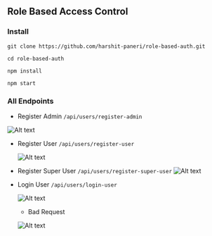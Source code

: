 ## Role Based Access Control 

### Install

``` git clone https://github.com/harshit-paneri/role-based-auth.git ```

``` cd role-based-auth ```

``` npm install ```

``` npm start ```

 ### All Endpoints

 - Register Admin
  ``/api/users/register-admin``

  ![Alt text](image/register-admin.png)

- Register User
  ``/api/users/register-user``

  ![Alt text](image/register-user.png)

- Register Super User
  ``/api/users/register-super-user``
  ![Alt text](image/register-super-user.png)

- Login User
  ``/api/users/login-user``

  ![Alt text](image/login-user.png)
  
  - Bad Request

  ![Alt text](image/login-user-bad-request.png)
